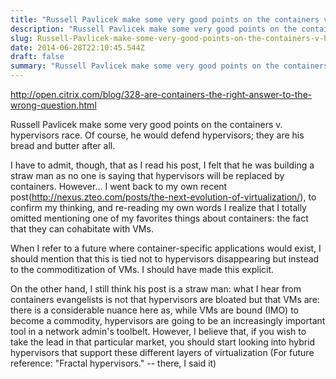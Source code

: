 ```yaml
---
title: "Russell Pavlicek make some very good points on the containers v. hypervisors race. Of course, he would..."
description: "Russell Pavlicek make some very good points on the containers v. hypervisors race. Of course, he would..."
slug: Russell-Pavlicek-make-some-very-good-points-on-the-containers-v-hypervisors-race-Of-course-he-would
date: 2014-06-28T22:10:45.544Z
draft: false
summary: "Russell Pavlicek make some very good points on the containers v. hypervisors race. Of course, he would defend hypervisors; they are his bread and butter after all.<br /><br />I have to admit, though, that as I read his post, I felt that he was building a straw man as no one is saying that hypervisors will be replaced by containers. However... I went back to my own recent post(<a href=\"http://nexus.zteo.com/blog/the-next-evolution-of-virtualization/\">http://nexus.zteo.com/blog/the-next-evolution-of-virtualization/</a>), to confirm my thinking, and re-reading my own words I realize that I totally omitted mentioning one of my favorites things about containers: the fact that they can cohabitate with VMs.<br /><br />When I refer to a future where container-specific applications would exist, I should mention that this is tied not to hypervisors disappearing but instead to the commoditization of VMs. I should have made this explicit.<br /><br />On the other hand, I still think his post is a straw man: what I hear from containers evangelists is not that hypervisors are bloated but that VMs are: there is a considerable nuance here as, while VMs are bound (IMO) to become a commodity, hypervisors are going to be an increasingly important tool in a network admin&#39;s toolbelt. However, I believe that, if you wish to take the lead in that particular market, you should start looking into hybrid hypervisors that support these different layers of virtualization (For future reference: &quot;Fractal hypervisors.&quot; -- there, I said it)﻿"
---
```


http://open.citrix.com/blog/328-are-containers-the-right-answer-to-the-wrong-question.html

Russell Pavlicek make some very good points on the containers v. hypervisors
race. Of course, he would defend hypervisors; they are his bread and butter
after all.  
  
I have to admit, though, that as I read his post, I felt that he was building
a straw man as no one is saying that hypervisors will be replaced by
containers. However... I went back to my own recent
post(<http://nexus.zteo.com/posts/the-next-evolution-of-virtualization/>), to
confirm my thinking, and re-reading my own words I realize that I totally
omitted mentioning one of my favorites things about containers: the fact that
they can cohabitate with VMs.  
  
When I refer to a future where container-specific applications would exist, I
should mention that this is tied not to hypervisors disappearing but instead
to the commoditization of VMs. I should have made this explicit.  
  
On the other hand, I still think his post is a straw man: what I hear from
containers evangelists is not that hypervisors are bloated but that VMs are:
there is a considerable nuance here as, while VMs are bound (IMO) to become a
commodity, hypervisors are going to be an increasingly important tool in a
network admin's toolbelt. However, I believe that, if you wish to take the
lead in that particular market, you should start looking into hybrid
hypervisors that support these different layers of virtualization (For future
reference: "Fractal hypervisors." \-- there, I said it)﻿

